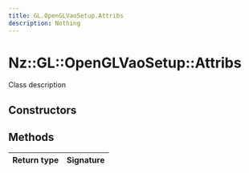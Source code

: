 ```yaml
---
title: GL.OpenGLVaoSetup.Attribs
description: Nothing
---
```


# Nz::GL::OpenGLVaoSetup::Attribs

Class description

## Constructors


## Methods

| Return type | Signature |
| ----------- | --------- |
